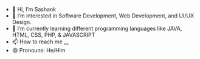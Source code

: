 - 👋 Hi, I’m Sashank
- 👀 I’m interested in Software Development, Web Development, and UI/UX Design.
- 🌱 I’m currently learning different programming languages like JAVA, HTML, CSS, PHP, & JAVASCRIPT
- 📫 How to reach me [...](https://www.linkedin.com/public-profile/settings?trk=d_flagship3_profile_self_view_public_profile)
- 😄 Pronouns: He/Him


<!---
Sashank4959/Sashank4959 is a ✨ special ✨ repository because its `README.md` (this file) appears on your GitHub profile.
You can click the Preview link to take a look at your changes.
--->
